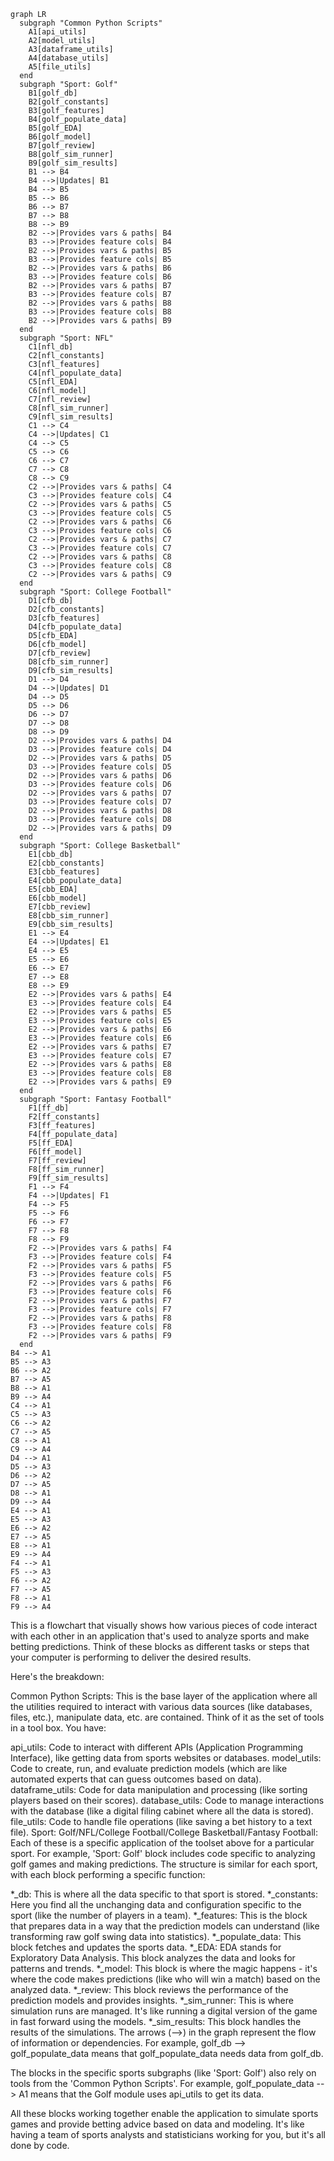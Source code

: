 ```mermaid
graph LR
  subgraph "Common Python Scripts"
    A1[api_utils]
    A2[model_utils]
    A3[dataframe_utils]
    A4[database_utils]
    A5[file_utils]
  end
  subgraph "Sport: Golf"
    B1[golf_db]
    B2[golf_constants]
    B3[golf_features]
    B4[golf_populate_data]
    B5[golf_EDA]
    B6[golf_model]
    B7[golf_review]
    B8[golf_sim_runner]
    B9[golf_sim_results]
    B1 --> B4
    B4 -->|Updates| B1
    B4 --> B5
    B5 --> B6
    B6 --> B7
    B7 --> B8
    B8 --> B9
    B2 -->|Provides vars & paths| B4
    B3 -->|Provides feature cols| B4
    B2 -->|Provides vars & paths| B5
    B3 -->|Provides feature cols| B5
    B2 -->|Provides vars & paths| B6
    B3 -->|Provides feature cols| B6
    B2 -->|Provides vars & paths| B7
    B3 -->|Provides feature cols| B7
    B2 -->|Provides vars & paths| B8
    B3 -->|Provides feature cols| B8
    B2 -->|Provides vars & paths| B9
  end
  subgraph "Sport: NFL"
    C1[nfl_db]
    C2[nfl_constants]
    C3[nfl_features]
    C4[nfl_populate_data]
    C5[nfl_EDA]
    C6[nfl_model]
    C7[nfl_review]
    C8[nfl_sim_runner]
    C9[nfl_sim_results]
    C1 --> C4
    C4 -->|Updates| C1
    C4 --> C5
    C5 --> C6
    C6 --> C7
    C7 --> C8
    C8 --> C9
    C2 -->|Provides vars & paths| C4
    C3 -->|Provides feature cols| C4
    C2 -->|Provides vars & paths| C5
    C3 -->|Provides feature cols| C5
    C2 -->|Provides vars & paths| C6
    C3 -->|Provides feature cols| C6
    C2 -->|Provides vars & paths| C7
    C3 -->|Provides feature cols| C7
    C2 -->|Provides vars & paths| C8
    C3 -->|Provides feature cols| C8
    C2 -->|Provides vars & paths| C9
  end
  subgraph "Sport: College Football"
    D1[cfb_db]
    D2[cfb_constants]
    D3[cfb_features]
    D4[cfb_populate_data]
    D5[cfb_EDA]
    D6[cfb_model]
    D7[cfb_review]
    D8[cfb_sim_runner]
    D9[cfb_sim_results]
    D1 --> D4
    D4 -->|Updates| D1
    D4 --> D5
    D5 --> D6
    D6 --> D7
    D7 --> D8
    D8 --> D9
    D2 -->|Provides vars & paths| D4
    D3 -->|Provides feature cols| D4
    D2 -->|Provides vars & paths| D5
    D3 -->|Provides feature cols| D5
    D2 -->|Provides vars & paths| D6
    D3 -->|Provides feature cols| D6
    D2 -->|Provides vars & paths| D7
    D3 -->|Provides feature cols| D7
    D2 -->|Provides vars & paths| D8
    D3 -->|Provides feature cols| D8
    D2 -->|Provides vars & paths| D9
  end
  subgraph "Sport: College Basketball"
    E1[cbb_db]
    E2[cbb_constants]
    E3[cbb_features]
    E4[cbb_populate_data]
    E5[cbb_EDA]
    E6[cbb_model]
    E7[cbb_review]
    E8[cbb_sim_runner]
    E9[cbb_sim_results]
    E1 --> E4
    E4 -->|Updates| E1
    E4 --> E5
    E5 --> E6
    E6 --> E7
    E7 --> E8
    E8 --> E9
    E2 -->|Provides vars & paths| E4
    E3 -->|Provides feature cols| E4
    E2 -->|Provides vars & paths| E5
    E3 -->|Provides feature cols| E5
    E2 -->|Provides vars & paths| E6
    E3 -->|Provides feature cols| E6
    E2 -->|Provides vars & paths| E7
    E3 -->|Provides feature cols| E7
    E2 -->|Provides vars & paths| E8
    E3 -->|Provides feature cols| E8
    E2 -->|Provides vars & paths| E9
  end
  subgraph "Sport: Fantasy Football"
    F1[ff_db]
    F2[ff_constants]
    F3[ff_features]
    F4[ff_populate_data]
    F5[ff_EDA]
    F6[ff_model]
    F7[ff_review]
    F8[ff_sim_runner]
    F9[ff_sim_results]
    F1 --> F4
    F4 -->|Updates| F1
    F4 --> F5
    F5 --> F6
    F6 --> F7
    F7 --> F8
    F8 --> F9
    F2 -->|Provides vars & paths| F4
    F3 -->|Provides feature cols| F4
    F2 -->|Provides vars & paths| F5
    F3 -->|Provides feature cols| F5
    F2 -->|Provides vars & paths| F6
    F3 -->|Provides feature cols| F6
    F2 -->|Provides vars & paths| F7
    F3 -->|Provides feature cols| F7
    F2 -->|Provides vars & paths| F8
    F3 -->|Provides feature cols| F8
    F2 -->|Provides vars & paths| F9
  end
B4 --> A1
B5 --> A3
B6 --> A2
B7 --> A5
B8 --> A1
B9 --> A4
C4 --> A1
C5 --> A3
C6 --> A2
C7 --> A5
C8 --> A1
C9 --> A4
D4 --> A1
D5 --> A3
D6 --> A2
D7 --> A5
D8 --> A1
D9 --> A4
E4 --> A1
E5 --> A3
E6 --> A2
E7 --> A5
E8 --> A1
E9 --> A4
F4 --> A1
F5 --> A3
F6 --> A2
F7 --> A5
F8 --> A1
F9 --> A4
```

This is a flowchart that visually shows how various pieces of code interact with each other in an application that's used to analyze sports and make betting predictions. Think of these blocks as different tasks or steps that your computer is performing to deliver the desired results.

Here's the breakdown:

Common Python Scripts: This is the base layer of the application where all the utilities required to interact with various data sources (like databases, files, etc.), manipulate data, etc. are contained. Think of it as the set of tools in a tool box. You have:

api_utils: Code to interact with different APIs (Application Programming Interface), like getting data from sports websites or databases.
model_utils: Code to create, run, and evaluate prediction models (which are like automated experts that can guess outcomes based on data).
dataframe_utils: Code for data manipulation and processing (like sorting players based on their scores).
database_utils: Code to manage interactions with the database (like a digital filing cabinet where all the data is stored).
file_utils: Code to handle file operations (like saving a bet history to a text file).
Sport: Golf/NFL/College Football/College Basketball/Fantasy Football: Each of these is a specific application of the toolset above for a particular sport. For example, 'Sport: Golf' block includes code specific to analyzing golf games and making predictions. The structure is similar for each sport, with each block performing a specific function:

*_db: This is where all the data specific to that sport is stored.
*_constants: Here you find all the unchanging data and configuration specific to the sport (like the number of players in a team).
*_features: This is the block that prepares data in a way that the prediction models can understand (like transforming raw golf swing data into statistics).
*_populate_data: This block fetches and updates the sports data.
*_EDA: EDA stands for Exploratory Data Analysis. This block analyzes the data and looks for patterns and trends.
*_model: This block is where the magic happens - it's where the code makes predictions (like who will win a match) based on the analyzed data.
*_review: This block reviews the performance of the prediction models and provides insights.
*_sim_runner: This is where simulation runs are managed. It's like running a digital version of the game in fast forward using the models.
*_sim_results: This block handles the results of the simulations.
The arrows (-->) in the graph represent the flow of information or dependencies. For example, golf_db --> golf_populate_data means that golf_populate_data needs data from golf_db.

The blocks in the specific sports subgraphs (like 'Sport: Golf') also rely on tools from the 'Common Python Scripts'. For example, golf_populate_data --> A1 means that the Golf module uses api_utils to get its data.

All these blocks working together enable the application to simulate sports games and provide betting advice based on data and modeling. It's like having a team of sports analysts and statisticians working for you, but it's all done by code.

